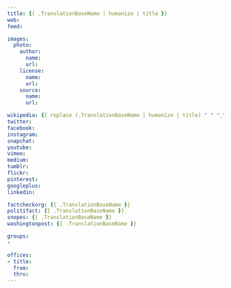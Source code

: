```yaml
---
title: {{ .TranslationBaseName | humanize | title }}
web: 
feed: 

images:
  photo:
    author:
      name: 
      url: 
    license: 
      name: 
      url: 
    source:
      name: 
      url: 

wikipedia: {{ replace (.TranslationBaseName | humanize | title) " " "_" }}
twitter: 
facebook: 
instagram: 
snapchat: 
youtube: 
vimeo: 
medium: 
tumblr: 
flickr: 
pinterest: 
googleplus: 
linkedin: 

factcheckorg: {{ .TranslationBaseName }}
politifact: {{ .TranslationBaseName }}
snopes: {{ .TranslationBaseName }}
washingtonpost: {{ .TranslationBaseName }}

groups:
- 

offices:
- title: 
  from: 
  thru: 
---
```

